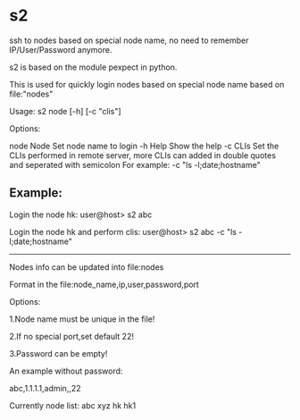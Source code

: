 # s2
ssh to nodes based on special node name, no need to remember IP/User/Password anymore.

s2 is based on the module pexpect in python.

This is used for quickly login nodes based on special node name based on file:"nodes"

Usage: s2 node [-h] [-c "clis"]

Options:

  node    Node     Set node name to login
  -h      Help     Show the help
  -c      CLIs     Set the CLIs performed in remote server, more CLIs can added in double quotes and seperated with semicolon
                   For example: -c "ls -l;date;hostname"  

Example:
-----------------------------------

  Login the node hk:
  user@host> s2 abc

  Login the node hk and perform clis:
  user@host> s2 abc -c "ls -l;date;hostname"

-----------------------------------

Nodes info can be updated into file:nodes

Format in the file:node_name,ip,user,password,port

Options:

1.Node name must be unique in the file!

2.If no special port,set default 22!

3.Password can be empty!

An example without password:

abc,1.1.1.1,admin,,22

Currently node list: abc xyz hk hk1 
